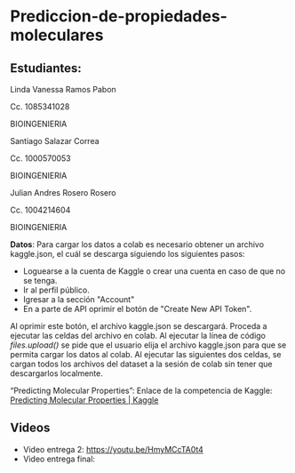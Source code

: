 # Prediccion-de-propiedades-moleculares




## Estudiantes:

Linda Vanessa Ramos Pabon 

Cc. 1085341028

BIOINGENIERIA

Santiago Salazar Correa

Cc. 1000570053

BIOINGENIERIA

Julian Andres Rosero Rosero

Cc. 1004214604

BIOINGENIERIA


**Datos**:
Para cargar los datos a colab es necesario obtener un archivo kaggle.json, el cuál se descarga siguiendo los siguientes pasos:

*   Loguearse a la cuenta de Kaggle o crear una cuenta en caso de que no se tenga.
*   Ir al perfil público.
*   Igresar a la sección "Account"
*   En a parte de API oprimir el botón de "Create New API Token". 


Al oprimir este botón, el archivo kaggle.json se descargará. Proceda a ejecutar las celdas del archivo en colab. Al ejecutar la línea de código *files.upload()* se pide que el usuario elija el archivo kaggle.json para que se permita cargar los datos al colab. Al ejecutar las siguientes dos celdas, se cargan todos los archivos del dataset a la sesión de colab sin tener que descargarlos localmente.


“Predicting Molecular Properties”: Enlace de la competencia de Kaggle:[ Predicting Molecular Properties | Kaggle](https://www.kaggle.com/competitions/champs-scalar-coupling/overview)

 ## Videos

*   Video entrega 2:  https://youtu.be/HmyMCcTA0t4
*   Video entrega final: 


